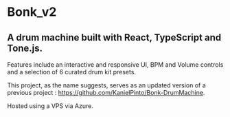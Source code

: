 # Bonk_v2


## A drum machine built with React, TypeScript and Tone.js.

Features include an interactive and responsive UI, BPM and Volume controls and a selection of 6 curated drum kit presets.

This project, as the name suggests, serves as an updated version of a previous project :
https://github.com/KanielPinto/Bonk-DrumMachine.

Hosted using a VPS via Azure.



